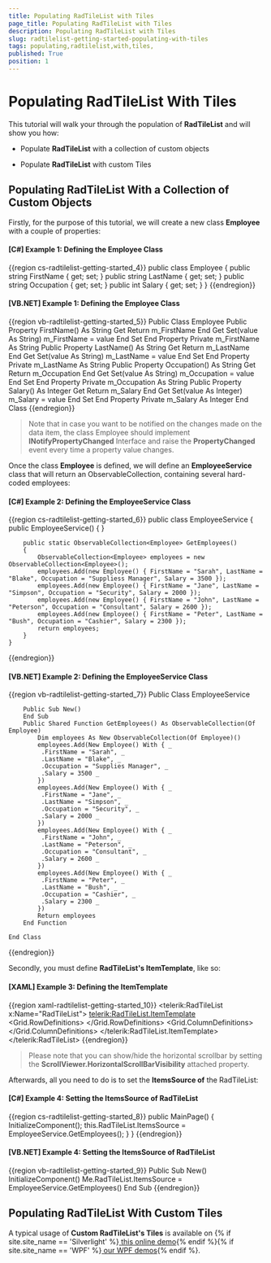 ```yaml
---
title: Populating RadTileList with Tiles 
page_title: Populating RadTileList with Tiles 
description: Populating RadTileList with Tiles 
slug: radtilelist-getting-started-populating-with-tiles
tags: populating,radtilelist,with,tiles,
published: True
position: 1
---
```


# Populating RadTileList With Tiles 



This tutorial will walk your through the population of __RadTileList__ and will show you how:

* Populate __RadTileList__ with a collection of custom objects
        

* Populate __RadTileList__ with custom Tiles
        

## Populating RadTileList With a Collection of Custom Objects

Firstly, for the purpose of this tutorial, we will create a new class __Employee__ with a couple of properties:

#### __[C#] Example 1: Defining the Employee Class__

{{region cs-radtilelist-getting-started_4}}
	public class Employee
	{
	    public string FirstName
	    {
	        get;
	        set;
	    }
	    public string LastName
	    {
	        get;
	        set;
	    }
	    public string Occupation
	    {
	        get;
	        set;
	    }
	    public int Salary
	    {
	        get;
	        set;
	    }
	}
{{endregion}}



#### __[VB.NET] Example 1: Defining the Employee Class__

{{region vb-radtilelist-getting-started_5}}
	Public Class Employee
	    Public Property FirstName() As String
	        Get
	            Return m_FirstName
	        End Get
	        Set(value As String)
	            m_FirstName = value
	        End Set
	    End Property
	    Private m_FirstName As String
	    Public Property LastName() As String
	        Get
	            Return m_LastName
	        End Get
	        Set(value As String)
	            m_LastName = value
	        End Set
	    End Property
	    Private m_LastName As String
	    Public Property Occupation() As String
	        Get
	            Return m_Occupation
	        End Get
	        Set(value As String)
	            m_Occupation = value
	        End Set
	    End Property
	    Private m_Occupation As String
	    Public Property Salary() As Integer
	        Get
	            Return m_Salary
	        End Get
	        Set(value As Integer)
	            m_Salary = value
	        End Set
	    End Property
	    Private m_Salary As Integer
	End Class
{{endregion}}



>Note that in case you want to be notified on the changes made on the data item, the class Employee should implement __INotifyPropertyChanged__ Interface and raise the __PropertyChanged__ event every time a property value changes.
        

Once the class __Employee__ is defined, we will define an __EmployeeService__ class that will return an ObservableCollection, containing several hard-coded employees:
        

#### __[C#] Example 2: Defining the EmployeeService Class__

{{region cs-radtilelist-getting-started_6}}
	public class EmployeeService
	{
	    public EmployeeService()
	    { }
	    
	    public static ObservableCollection<Employee> GetEmployees()
	    {
	        ObservableCollection<Employee> employees = new ObservableCollection<Employee>();
	        employees.Add(new Employee() { FirstName = "Sarah", LastName = "Blake", Occupation = "Suppliess Manager", Salary = 3500 });
	        employees.Add(new Employee() { FirstName = "Jane", LastName = "Simpson", Occupation = "Security", Salary = 2000 });
	        employees.Add(new Employee() { FirstName = "John", LastName = "Peterson", Occupation = "Consultant", Salary = 2600 });
	        employees.Add(new Employee() { FirstName = "Peter", LastName = "Bush", Occupation = "Cashier", Salary = 2300 });
	        return employees;
	    }
	}
{{endregion}}



#### __[VB.NET] Example 2: Defining the EmployeeService Class__

{{region vb-radtilelist-getting-started_7}}
	Public Class EmployeeService
	    Public Sub New()
	    End Sub
	    Public Shared Function GetEmployees() As ObservableCollection(Of Employee)
	        Dim employees As New ObservableCollection(Of Employee)()
	        employees.Add(New Employee() With { _
	         .FirstName = "Sarah", _
	         .LastName = "Blake", _
	         .Occupation = "Supplies Manager", _
	         .Salary = 3500 _
	        })
	        employees.Add(New Employee() With { _
	         .FirstName = "Jane", _
	         .LastName = "Simpson", _
	         .Occupation = "Security", _
	         .Salary = 2000 _
	        })
	        employees.Add(New Employee() With { _
	         .FirstName = "John", _
	         .LastName = "Peterson", _
	         .Occupation = "Consultant", _
	         .Salary = 2600 _
	        })
	        employees.Add(New Employee() With { _
	         .FirstName = "Peter", _
	         .LastName = "Bush", _
	         .Occupation = "Cashier", _
	         .Salary = 2300 _
	        })
	        Return employees
	    End Function
	End Class
{{endregion}}



Secondly, you must define __RadTileList's ItemTemplate__, like so:

#### __[XAML] Example 3: Defining the ItemTemplate__

{{region xaml-radtilelist-getting-started_10}}
	<telerik:RadTileList x:Name="RadTileList">
	  <telerik:RadTileList.ItemTemplate>
	    <DataTemplate>
	      <Grid Background="#FF006AC1">
	        <Grid.RowDefinitions>
	          <RowDefinition />
	          <RowDefinition />
	          <RowDefinition />
	          <RowDefinition />
	        </Grid.RowDefinitions>
	        <Grid.ColumnDefinitions>
	          <ColumnDefinition/>
	          <ColumnDefinition/>
	        </Grid.ColumnDefinitions>
	        <TextBlock Grid.Row="0" Grid.Column="0" Text="First Name"/>
	        <TextBlock Grid.Row="0" Grid.Column="1" Text="{Binding FirstName}" />
	        <TextBlock Grid.Row="1" Grid.Column="0" Text="Last Name"/>
	        <TextBlock Grid.Row="1" Grid.Column="1" Text="{Binding LastName}" />
	        <TextBlock Grid.Row="2" Grid.Column="0" Text="Occupation"/>
	        <TextBlock Grid.Row="2" Grid.Column="1" Text="{Binding Occupation}" />
	        <TextBlock Grid.Row="3" Grid.Column="0" Text="Salary"/>
	        <TextBlock Grid.Row="3" Grid.Column="1" Text="{Binding Salary}" />
	      </Grid>
	    </DataTemplate>
	  </telerik:RadTileList.ItemTemplate>
	</telerik:RadTileList>
{{endregion}}



> Please note that you can show/hide the horizontal scrollbar by setting the __ScrollViewer.HorizontalScrollBarVisibility__ attached property.
        

Afterwards, all you need to do is to set the __ItemsSource of__ the RadTileList:

#### __[C#] Example 4: Setting the ItemsSource of RadTileList__

{{region cs-radtilelist-getting-started_8}}
	public MainPage()
	{
	    InitializeComponent();
	    this.RadTileList.ItemsSource = EmployeeService.GetEmployees();
	}
	    }
{{endregion}}



#### __[VB.NET] Example 4: Setting the ItemsSource of RadTileList__

{{region vb-radtilelist-getting-started_9}}
	Public Sub New()
	    InitializeComponent()
	    Me.RadTileList.ItemsSource = EmployeeService.GetEmployees()
	End Sub
{{endregion}}



## Populating RadTileList With Custom Tiles

A typical usage of __Custom RadTileList's Tiles__ is available on {% if site.site_name == 'Silverlight' %}[ this online demo](http://demos.telerik.com/silverlight/#TileList/FirstLook){% endif %}{% if site.site_name == 'WPF' %}[ our WPF demos](http://demos.telerik.com/wpf/){% endif %}.
        
